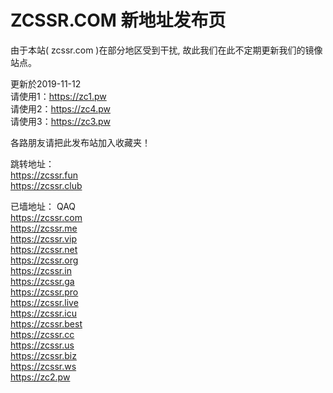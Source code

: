 # ZCSSR.COM 新地址发布页

由于本站( zcssr.com )在部分地区受到干扰, 故此我们在此不定期更新我们的镜像站点。


更新於2019-11-12<br>
请使用1：https://zc1.pw<br>
请使用2：https://zc4.pw<br>
请使用3：https://zc3.pw<br>


各路朋友请把此发布站加入收藏夹！


跳转地址：<br>
https://zcssr.fun<br>
https://zcssr.club<br>


已墙地址： QAQ<br>
https://zcssr.com<br>
https://zcssr.me<br>
https://zcssr.vip<br>
https://zcssr.net<br>
https://zcssr.org<br>
https://zcssr.in<br>
https://zcssr.ga<br>
https://zcssr.pro<br>
https://zcssr.live<br>
https://zcssr.icu<br>
https://zcssr.best<br>
https://zcssr.cc<br>
https://zcssr.us<br>
https://zcssr.biz<br>
https://zcssr.ws<br>
https://zc2.pw<br>
